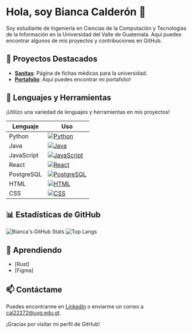 # Hola, soy Bianca Calderón 👋

Soy estudiante de Ingeniería en Ciencias de la Computación y Tecnologías de la Información en la Universidad del Valle de Guatemala. Aquí puedes encontrar algunos de mis proyectos y contribuciones en GitHub.

## 🚀 Proyectos Destacados

- **[Sanitas]([enlace-al-proyecto-1]([https://portafolio-pied-seven.vercel.app/)](https://github.com/SanitasUVG/Sanitas))**: Página de fichas médicas para la universidad.
- **[Portafolio]([enlace-al-proyecto-2](https://portafolio-pied-seven.vercel.app/))**: Aquí puedes encontrar mi portafolio!

## 🔧 Lenguajes y Herramientas

¡Utilizo una variedad de lenguajes y herramientas en mis proyectos!

| Lenguaje | Uso |
|----------|-----|
| Python   | [![Python](https://img.shields.io/badge/Python-3776AB?style=for-the-badge&logo=python&logoColor=white)](https://www.python.org/) |
| Java     | [![Java](https://img.shields.io/badge/Java-007396?style=for-the-badge&logo=java&logoColor=white)](https://www.java.com/) |
| JavaScript | [![JavaScript](https://img.shields.io/badge/JavaScript-F7DF1E?style=for-the-badge&logo=javascript&logoColor=black)](https://www.javascript.com/) |
| React    | [![React](https://img.shields.io/badge/React-61DAFB?style=for-the-badge&logo=react&logoColor=black)](https://reactjs.org/) |
| PostgreSQL | [![PostgreSQL](https://img.shields.io/badge/PostgreSQL-4169E1?style=for-the-badge&logo=postgresql&logoColor=white)](https://www.postgresql.org/) |
| HTML         | [![HTML](https://img.shields.io/badge/HTML-E34F26?style=for-the-badge&logo=html5&logoColor=white)](https://developer.mozilla.org/es/docs/Web/HTML) |
| CSS          | [![CSS](https://img.shields.io/badge/CSS-1572B6?style=for-the-badge&logo=css3&logoColor=white)](https://developer.mozilla.org/es/docs/Web/CSS) |

## 📊 Estadísticas de GitHub

![Bianca's GitHub Stats](https://github-readme-stats.vercel.app/api?username=BiancaCalderon&show_icons=true&theme=radical)
![Top Langs](https://github-readme-stats.vercel.app/api/top-langs/?username=BiancaCalderon&theme=radical&layout=compact)

## 🌱 Aprendiendo

- [Rust]
- [Figma]

## 📫 Contáctame

Puedes encontrarme en [LinkedIn](www.linkedin.com/in/bianca-calderón-8653a722b) o enviarme un correo a [cal22272@uvg.edu.gt](mailto:cal22272@uvg.edu.gt).

¡Gracias por visitar mi perfil de GitHub!
